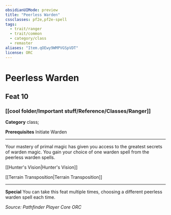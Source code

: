 ```yaml
---
obsidianUIMode: preview
title: "Peerless Warden"
cssclasses: pf2e,pf2e-spell
tags:
  - trait/ranger
  - trait/common
  - category/class
  - remaster
aliases: "Item.qOEwy9WMPVGSpVDT"
license: ORC
---
```

# Peerless Warden
## Feat 10
### [[cool folder/Important stuff/Reference/Classes/Ranger]]

**Category** class; 



**Prerequisites** Initiate Warden
* * *
Your mastery of primal magic has given you access to the greatest secrets of warden magic. You gain your choice of one warden spell from the peerless warden spells.

[[Hunter's Vision|Hunter's Vision]]

[[Terrain Transposition|Terrain Transposition]]

* * *

**Special** You can take this feat multiple times, choosing a different peerless warden spell each time.

*Source: Pathfinder Player Core*
*ORC*